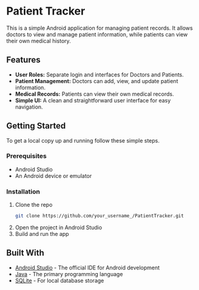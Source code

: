 # Patient Tracker

This is a simple Android application for managing patient records. It allows doctors to view and manage patient information, while patients can view their own medical history.

## Features

*   **User Roles:** Separate login and interfaces for Doctors and Patients.
*   **Patient Management:** Doctors can add, view, and update patient information.
*   **Medical Records:** Patients can view their own medical records.
*   **Simple UI:** A clean and straightforward user interface for easy navigation.

## Getting Started

To get a local copy up and running follow these simple steps.

### Prerequisites

*   Android Studio
*   An Android device or emulator

### Installation

1.  Clone the repo
    ```sh
    git clone https://github.com/your_username_/PatientTracker.git
    ```
2.  Open the project in Android Studio
3.  Build and run the app

## Built With

*   [Android Studio](https://developer.android.com/studio) - The official IDE for Android development
*   [Java](https://www.java.com/) - The primary programming language
*   [SQLite](https://www.sqlite.org/index.html) - For local database storage

